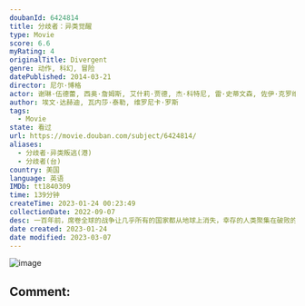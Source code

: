 ```yaml
---
doubanId: 6424814
title: 分歧者：异类觉醒
type: Movie
score: 6.6
myRating: 4
originalTitle: Divergent
genre: 动作, 科幻, 冒险
datePublished: 2014-03-21
director: 尼尔·博格
actor: 谢琳·伍德蕾, 西奥·詹姆斯, 艾什莉·贾德, 杰·科特尼, 雷·史蒂文森, 佐伊·克罗维兹, 迈尔斯·特勒, 托尼·戈德温, 安塞尔·艾尔高特, 李美琪, 梅奇·费法, 凯特·温丝莱特, 本·劳埃德, 克里斯蒂安·马德森, 奥斯汀·利昂, 本·兰博, 卢克·克莱恩坦克, undefined, 贾斯婷·瓦希伯格, 爱丽丝·里特韦尔, 伊丽丝·科尔, undefined, ·佩里, 艾丽西娅·维拉, undefined, 丹·莱瑟姆, 威尔·布拉格罗夫
author: 埃文·达赫迪, 瓦内莎·泰勒, 维罗尼卡·罗斯
tags:
  - Movie
state: 看过
url: https://movie.douban.com/subject/6424814/
aliases:
  - 分歧者·异类叛逃(港)
  - 分歧者(台)
country: 美国
language: 英语
IMDb: tt1840309
time: 139分钟
createTime: 2023-01-24 00:23:49
collectionDate: 2022-09-07
desc: 一百年前，席卷全球的战争让几乎所有的国家都从地球上消失，幸存的人类聚集在破败的芝加哥。新世界的创始者为了谋求永久的和平，将幸存者们分成了无私派、诚实派、无畏派、友好派和博学派。每个派系都有自己专门的社...
date created: 2023-01-24
date modified: 2023-03-07
---
```


![image](p2196353608.jpg)

Comment:
---

